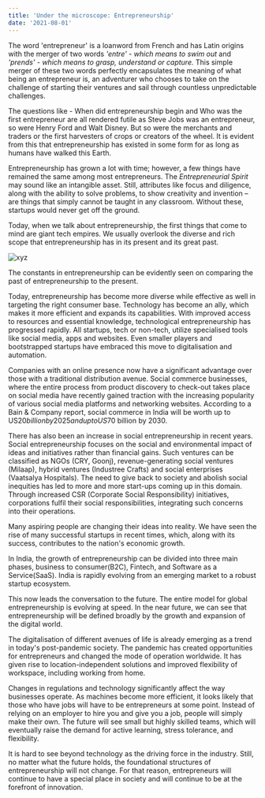 ```yaml
---
title: 'Under the microscope: Entrepreneurship'
date: '2021-08-01'
---
```


The word &#39;entrepreneur&#39; is a loanword from French and has Latin origins with the merger of two words _&#39;entre&#39; - which means to swim out_ and _&#39;prends&#39; - which means to grasp, understand or capture._ This simple merger of these two words perfectly encapsulates the meaning of what being an entrepreneur is, an adventurer who chooses to take on the challenge of starting their ventures and sail through countless unpredictable challenges.

The questions like - When did entrepreneurship begin and Who was the first entrepreneur are all rendered futile as Steve Jobs was an entrepreneur, so were Henry Ford and Walt Disney. But so were the merchants and traders or the first harvesters of crops or creators of the wheel. It is evident from this that entrepreneurship has existed in some form for as long as humans have walked this Earth.

Entrepreneurship has grown a lot with time; however, a few things have remained the same among most entrepreneurs. The _Entrepreneurial Spirit_ may sound like an intangible asset. Still, attributes like focus and diligence, along with the ability to solve problems, to show creativity and invention – are things that simply cannot be taught in any classroom. Without these, startups would never get off the ground.

Today, when we talk about entrepreneurship, the first things that come to mind are giant tech empires. We usually overlook the diverse and rich scope that entrepreneurship has in its present and its great past.


![xyz](/images/blog1.png "graphic")

The constants in entrepreneurship can be evidently seen on comparing the past of entrepreneurship to the present.

Today, entrepreneurship has become more diverse while effective as well in targeting the right consumer base. Technology has become an ally, which makes it more efficient and expands its capabilities. With improved access to resources and essential knowledge, technological entrepreneurship has progressed rapidly. All startups, tech or non-tech, utilize specialised tools like social media, apps and websites. Even smaller players and bootstrapped startups have embraced this move to digitalisation and automation.

Companies with an online presence now have a significant advantage over those with a traditional distribution avenue. Social commerce businesses, where the entire process from product discovery to check-out takes place on social media have recently gained traction with the increasing popularity of various social media platforms and networking websites. According to a Bain &amp; Company report, social commerce in India will be worth up to US$20 billion by 2025 and up to US$70 billion by 2030.

There has also been an increase in social entrepreneurship in recent years. Social entrepreneurship focuses on the social and environmental impact of ideas and initiatives rather than financial gains. Such ventures can be classified as NGOs (CRY, Goonj), revenue-generating social ventures (Milaap), hybrid ventures (Industree Crafts) and social enterprises (Vaatsalya Hospitals). The need to give back to society and abolish social inequities has led to more and more start-ups coming up in this domain. Through increased CSR (Corporate Social Responsibility) initiatives, corporations fulfil their social responsibilities, integrating such concerns into their operations.

Many aspiring people are changing their ideas into reality. We have seen the rise of many successful startups in recent times, which, along with its success, contributes to the nation&#39;s economic growth.

In India, the growth of entrepreneurship can be divided into three main phases, business to consumer(B2C), Fintech, and Software as a Service(SaaS). India is rapidly evolving from an emerging market to a robust startup ecosystem.

This now leads the conversation to the future. The entire model for global entrepreneurship is evolving at speed. In the near future, we can see that entrepreneurship will be defined broadly by the growth and expansion of the digital world.

The digitalisation of different avenues of life is already emerging as a trend in today&#39;s post-pandemic society. The pandemic has created opportunities for entrepreneurs and changed the mode of operation worldwide. It has given rise to location-independent solutions and improved flexibility of workspace, including working from home.

Changes in regulations and technology significantly affect the way businesses operate. As machines become more efficient, it looks likely that those who have jobs will have to be entrepreneurs at some point. Instead of relying on an employer to hire you and give you a job, people will simply make their own. The future will see small but highly skilled teams, which will eventually raise the demand for active learning, stress tolerance, and flexibility.

It is hard to see beyond technology as the driving force in the industry. Still, no matter what the future holds, the foundational structures of entrepreneurship will not change. For that reason, entrepreneurs will continue to have a special place in society and will continue to be at the forefront of innovation.